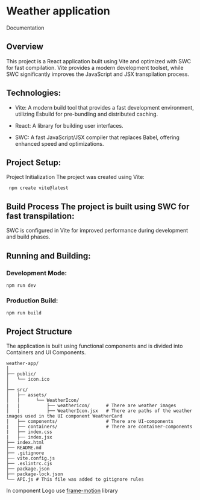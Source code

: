 # Weather application
Documentation
## Overview
This project is a React application built using Vite and optimized with SWC for fast compilation. Vite provides a modern development toolset, while SWC significantly improves the JavaScript and JSX transpilation process.

## Technologies:
- Vite: A modern build tool that provides a fast development environment, utilizing Esbuild for pre-bundling and distributed caching.

- React: A library for building user interfaces.

- SWC: A fast JavaScript/JSX compiler that replaces Babel, offering enhanced speed and optimizations.

## Project Setup:

Project Initialization The project was created using Vite:

`` 
npm create vite@latest 
``

## Build Process The project is built using SWC for fast transpilation:

SWC is configured in Vite for improved performance during development and build phases.

## Running and Building:

### Development Mode:

``
npm run dev
``

### Production Build:

``
npm run build
``

## Project Structure

The application is built using functional components and is divided into Containers and UI Components.

```
weather-app/
│
├── public/
│   └── icon.ico
│
├── src/
│   ├── assets/
│   |      └── WeatherIcon/
|   |          ├── weathericon/      # There are weather images 
│   |          ├── WeatherIcon.jsx   # There are paths of the weather images used in the UI component WeatherCard
│   ├── components/                  # There are UI-components 
|   ├── containers/                  # There are container-components
|   ├── index.css
|   ├── index.jsx
├── index.html
├── README.md
├── .gitignore
├── vite.config.js
├── .eslintrc.cjs
├── package.json
├── package-lock.json
└── API.js # This file was added to gitignore rules

```

In component Logo use [frame-motion](https://www.npmjs.com/package/framer-motion?activeTab=readme) library